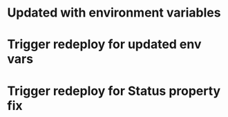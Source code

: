 # Updated with environment variables
# Trigger redeploy for updated env vars
# Trigger redeploy for Status property fix
